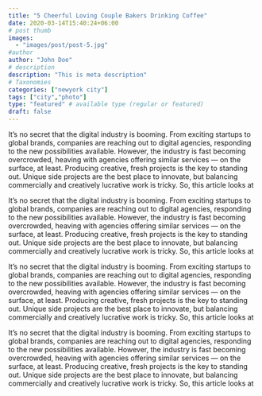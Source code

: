 ```yaml
---
title: "5 Cheerful Loving Couple Bakers Drinking Coffee"
date: 2020-03-14T15:40:24+06:00
# post thumb
images:
  - "images/post/post-5.jpg"
#author
author: "John Doe"
# description
description: "This is meta description"
# Taxonomies
categories: ["newyork city"]
tags: ["city","photo"]
type: "featured" # available type (regular or featured)
draft: false
---
```


It’s no secret that the digital industry is booming. From exciting startups to global brands, companies
are reaching out to digital agencies, responding to the new possibilities available. However, the industry
is fast becoming overcrowded, heaving with agencies offering similar services — on the surface, at least.
Producing creative, fresh projects is the key to standing out. Unique side projects are the best place to
innovate, but balancing commercially and creatively lucrative work is tricky. So, this article looks at

It’s no secret that the digital industry is booming. From exciting startups to global brands, companies
are reaching out to digital agencies, responding to the new possibilities available. However, the industry
is fast becoming overcrowded, heaving with agencies offering similar services — on the surface, at least.
Producing creative, fresh projects is the key to standing out. Unique side projects are the best place to
innovate, but balancing commercially and creatively lucrative work is tricky. So, this article looks at

It’s no secret that the digital industry is booming. From exciting startups to global brands, companies
are reaching out to digital agencies, responding to the new possibilities available. However, the industry
is fast becoming overcrowded, heaving with agencies offering similar services — on the surface, at least.
Producing creative, fresh projects is the key to standing out. Unique side projects are the best place to
innovate, but balancing commercially and creatively lucrative work is tricky. So, this article looks at

It’s no secret that the digital industry is booming. From exciting startups to global brands, companies
are reaching out to digital agencies, responding to the new possibilities available. However, the industry
is fast becoming overcrowded, heaving with agencies offering similar services — on the surface, at least.
Producing creative, fresh projects is the key to standing out. Unique side projects are the best place to
innovate, but balancing commercially and creatively lucrative work is tricky. So, this article looks at